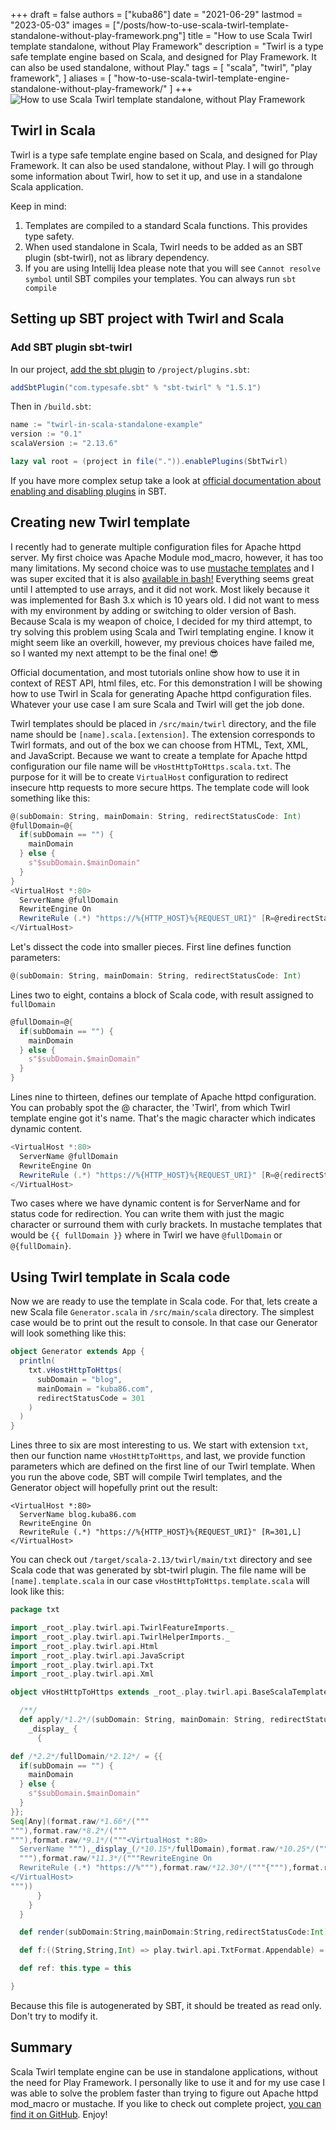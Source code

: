 +++
draft = false
authors = ["kuba86"]
date = "2021-06-29"
lastmod = "2023-05-03"
images = ["/posts/how-to-use-scala-twirl-template-standalone-without-play-framework.png"]
title = "How to use Scala Twirl template standalone, without Play Framework"
description = "Twirl is a type safe template engine based on Scala, and designed for Play Framework. It can also be used standalone, without Play."
tags = [
"scala",
"twirl",
"play framework",
]
aliases = [
    "how-to-use-scala-twirl-template-engine-standalone-without-play-framework/"
]
+++
![How to use Scala Twirl template standalone, without Play Framework](/posts/how-to-use-scala-twirl-template-standalone-without-play-framework.png)

## Twirl in Scala
Twirl is a type safe template engine based on Scala, and designed for Play Framework. It can also be used standalone, without Play. I will go through some information about Twirl, how to set it up, and use in a standalone Scala application.

Keep in mind:
1. Templates are compiled to a standard Scala functions. This provides type safety.
1. When used standalone in Scala, Twirl needs to be added as an SBT plugin (sbt-twirl), not as library dependency.
1. If you are using Intellij Idea please note that you will see `Cannot resolve symbol` until SBT compiles your templates. You can always run `sbt compile`

## Setting up SBT project with Twirl and Scala
### Add SBT plugin sbt-twirl
In our project, [add the sbt plugin](https://www.scala-sbt.org/1.x/docs/Using-Plugins.html#Declaring+a+plugin) to `/project/plugins.sbt`:
```scala
addSbtPlugin("com.typesafe.sbt" % "sbt-twirl" % "1.5.1")
```
Then in `/build.sbt`:
```scala
name := "twirl-in-scala-standalone-example"
version := "0.1"
scalaVersion := "2.13.6"

lazy val root = (project in file(".")).enablePlugins(SbtTwirl)
```
If you have more complex setup take a look at [official documentation about enabling and disabling plugins](https://www.scala-sbt.org/1.x/docs/Using-Plugins.html#Enabling+and+disabling+auto+plugins) in SBT.
## Creating new Twirl template
I recently had to generate multiple configuration files for Apache httpd server. My first choice was Apache Module mod_macro, however, it has too many limitations. My second choice was to use [mustache templates](https://github.com/mustache/mustache) and I was super excited that it is also [available in bash!](https://github.com/tests-always-included/mo) Everything seems great until I attempted to use arrays, and it did not work. Most likely because it was implemented for Bash 3.x which is 10 years old. I did not want to mess with my environment by adding or switching to older version of Bash. Because Scala is my weapon of choice, I decided for my third attempt, to try solving this problem using Scala and Twirl templating engine. I know it might seem like an overkill, however, my previous choices have failed me, so I wanted my next attempt to be the final one! 😎

Official documentation, and most tutorials online show how to use it in context of REST API, html files, etc. For this demonstration I will be showing how to use Twirl in Scala for generating Apache httpd configuration files. Whatever your use case I am sure Scala and Twirl will get the job done.

Twirl templates should be placed in `/src/main/twirl` directory, and the file name should be `[name].scala.[extension]`. The extension corresponds to Twirl formats, and out of the box we can choose from HTML, Text, XML, and JavaScript. Because we want to create a template for Apache httpd configuration our file name will be `vHostHttpToHttps.scala.txt`. The purpose for it will be to create `VirtualHost` configuration to redirect insecure http requests to more secure https. The template code will look something like this:
```scala
@(subDomain: String, mainDomain: String, redirectStatusCode: Int)
@fullDomain=@{
  if(subDomain == "") {
    mainDomain
  } else {
    s"$subDomain.$mainDomain"
  }
}
<VirtualHost *:80>
  ServerName @fullDomain
  RewriteEngine On
  RewriteRule (.*) "https://%{HTTP_HOST}%{REQUEST_URI}" [R=@redirectStatusCode,L]
</VirtualHost>
```
Let's dissect the code into smaller pieces. First line defines function parameters:
```scala
@(subDomain: String, mainDomain: String, redirectStatusCode: Int)
```
Lines two to eight, contains a block of Scala code, with result assigned to `fullDomain`
```scala
@fullDomain=@{
  if(subDomain == "") {
    mainDomain
  } else {
    s"$subDomain.$mainDomain"
  }
}
```
Lines nine to thirteen, defines our template of Apache httpd configuration. You can probably spot the @ character, the 'Twirl', from which Twirl template engine got it's name. That's the magic character which indicates dynamic content.
```scala
<VirtualHost *:80>
  ServerName @fullDomain
  RewriteEngine On
  RewriteRule (.*) "https://%{HTTP_HOST}%{REQUEST_URI}" [R=@{redirectStatusCode},L]
</VirtualHost>
```
Two cases where we have dynamic content is for ServerName and for status code for redirection. You can write them with just the magic character or surround them with curly brackets. In mustache templates that would be `{{ fullDomain }}` where in Twirl we have `@fullDomain` or `@{fullDomain}`.
## Using Twirl template in Scala code
Now we are ready to use the template in Scala code. For that, lets create a new Scala file `Generator.scala` in `/src/main/scala` directory. The simplest case would be to print out the result to console. In that case our Generator will look something like this:
```scala
object Generator extends App {
  println(
    txt.vHostHttpToHttps(
      subDomain = "blog",
      mainDomain = "kuba86.com",
      redirectStatusCode = 301
    )
  )
}
```
Lines three to six are most interesting to us. We start with extension `txt`, then our function name `vHostHttpToHttps`, and last, we provide function parameters which are defined on the first line of our Twirl template. When you run the above code, SBT will compile Twirl templates, and the Generator object will hopefully print out the result:
```text
<VirtualHost *:80>
  ServerName blog.kuba86.com
  RewriteEngine On
  RewriteRule (.*) "https://%{HTTP_HOST}%{REQUEST_URI}" [R=301,L]
</VirtualHost>
```
You can check out `/target/scala-2.13/twirl/main/txt` directory and see Scala code that was generated by sbt-twirl plugin. The file name will be `[name].template.scala` in our case `vHostHttpToHttps.template.scala` will look like this:
```scala
package txt

import _root_.play.twirl.api.TwirlFeatureImports._
import _root_.play.twirl.api.TwirlHelperImports._
import _root_.play.twirl.api.Html
import _root_.play.twirl.api.JavaScript
import _root_.play.twirl.api.Txt
import _root_.play.twirl.api.Xml

object vHostHttpToHttps extends _root_.play.twirl.api.BaseScalaTemplate[play.twirl.api.TxtFormat.Appendable,_root_.play.twirl.api.Format[play.twirl.api.TxtFormat.Appendable]](play.twirl.api.TxtFormat) with _root_.play.twirl.api.Template3[String,String,Int,play.twirl.api.TxtFormat.Appendable] {

  /**/
  def apply/*1.2*/(subDomain: String, mainDomain: String, redirectStatusCode: Int):play.twirl.api.TxtFormat.Appendable = {
    _display_ {
      {

def /*2.2*/fullDomain/*2.12*/ = {{
  if(subDomain == "") {
    mainDomain
  } else {
    s"$subDomain.$mainDomain"
  }
}};
Seq[Any](format.raw/*1.66*/("""
"""),format.raw/*8.2*/("""
"""),format.raw/*9.1*/("""<VirtualHost *:80>
  ServerName """),_display_(/*10.15*/fullDomain),format.raw/*10.25*/("""
  """),format.raw/*11.3*/("""RewriteEngine On
  RewriteRule (.*) "https://%"""),format.raw/*12.30*/("""{"""),format.raw/*12.31*/("""HTTP_HOST"""),format.raw/*12.40*/("""}"""),format.raw/*12.41*/("""%"""),format.raw/*12.42*/("""{"""),format.raw/*12.43*/("""REQUEST_URI"""),format.raw/*12.54*/("""}"""),format.raw/*12.55*/("""" [R="""),_display_(/*12.61*/redirectStatusCode),format.raw/*12.79*/(""",L]
</VirtualHost>
"""))
      }
    }
  }

  def render(subDomain:String,mainDomain:String,redirectStatusCode:Int): play.twirl.api.TxtFormat.Appendable = apply(subDomain,mainDomain,redirectStatusCode)

  def f:((String,String,Int) => play.twirl.api.TxtFormat.Appendable) = (subDomain,mainDomain,redirectStatusCode) => apply(subDomain,mainDomain,redirectStatusCode)

  def ref: this.type = this

}
```
Because this file is autogenerated by SBT, it should be treated as read only. Don't try to modify it. 
## Summary
Scala Twirl template engine can be use in standalone applications, without the need for Play Framework. I personally like to use it and for my use case I was able to solve the problem faster than trying to figure out Apache httpd mod_macro or mustache. If you like to check out complete project, [you can find it on GitHub](https://github.com/kuba86/twirl-in-scala-standalone-example). Enjoy!
